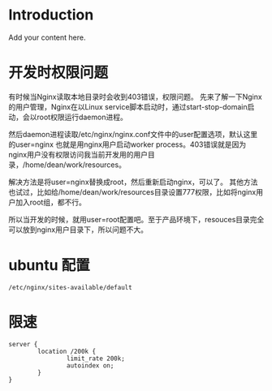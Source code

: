# Introduction #

Add your content here.


# 开发时权限问题 #
有时候当Nginx读取本地目录时会收到403错误，权限问题。
先来了解一下Nginx的用户管理，Nginx在以Linux service脚本启动时，通过start-stop-domain启动，会以root权限运行daemon进程。
 
然后daemon进程读取/etc/nginx/nginx.conf文件中的user配置选项，默认这里的user=nginx
也就是用nginx用户启动worker process。403错误就是因为nginx用户没有权限访问我当前开发用的用户目录，/home/dean/work/resources。
 
解决方法是将user=nginx替换成root，然后重新启动nginx，可以了。
其他方法也试过，比如给/home/dean/work/resources目录设置777权限，比如将nginx用户加入root组，都不行。
 
所以当开发的时候，就用user=root配置吧。至于产品环境下，resouces目录完全可以放到nginx用户目录下，所以问题不大。

# ubuntu 配置 #
```
/etc/nginx/sites-available/default
```

# 限速 #
```
server {
        location /200k {
                limit_rate 200k;
                autoindex on;
        }
}
```